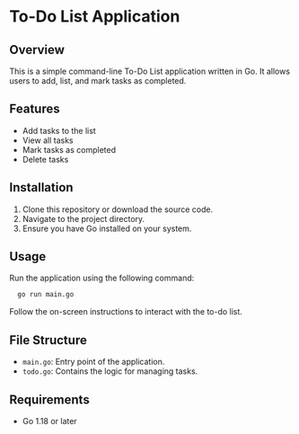 # To-Do List Application

## Overview
This is a simple command-line To-Do List application written in Go. It allows users to add, list, and mark tasks as completed.

## Features
- Add tasks to the list
- View all tasks
- Mark tasks as completed
- Delete tasks

## Installation
1. Clone this repository or download the source code.
2. Navigate to the project directory.
3. Ensure you have Go installed on your system.

## Usage
Run the application using the following command:
```sh
  go run main.go
```
Follow the on-screen instructions to interact with the to-do list.

## File Structure
- `main.go`: Entry point of the application.
- `todo.go`: Contains the logic for managing tasks.

## Requirements
- Go 1.18 or later


